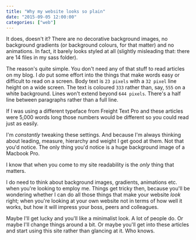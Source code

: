 ```yaml
---
title: "Why my website looks so plain"
date: "2015-09-05 12:00:00"
categories: ["web"]
---
```



It does, doesn't it? There are no decorative background images, no background gradients (or background colours, for that matter) and no animations. In fact, it barely looks styled at all (slightly misleading that: there are 14 files in my sass folder).

The reason's quite simple. You don't need any of that stuff to read articles on my blog. I _do_ put some effort into the things that make words easy or difficult to read on a screen. Body text is `23 pixels` with a `32 pixel` line height on a wide screen. The text is coloured `333` rather than, say, `555` on a white background. Lines won't extend beyond `644 pixels`. There's a half line between paragraphs rather than a full line.

If I was using a different typeface from Freight Text Pro and these articles were 5,000 words long those numbers would be different so you could read just as easily.

I'm _constantly_ tweaking these settings. And because I'm always thinking about leading, measure, hierarchy and weight I get good at them. Not that you'd notice. The only thing you'd notice is a huge background image of a Macbook Pro.

I know that when you come to my site readability is the _only_ thing that matters.

I do need to think about background images, gradients, animations etc. when you're looking to employ me. Things get tricky then, because you'll be wondering whether I can do all those things that make your website _look_ right; when you're looking at your own website not in terms of how well it works, but how it will impress your boss, peers and colleagues.

Maybe I'll get lucky and you'll like a minimalist look. A lot of people do. Or maybe I'll change things around a bit. Or maybe you'll get into these articles and start using this site rather than glancing at it. Who knows.
